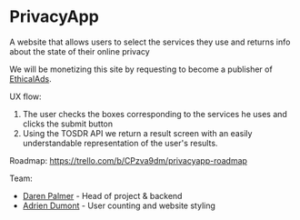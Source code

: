 # PrivacyApp
A website that allows users to select the services they use and returns info about the state of their online privacy

We will be monetizing this site by requesting to become a publisher of [EthicalAds](https://www.ethicalads.io/publishers/).

UX flow: 
1. The user checks the boxes corresponding to the services he uses and clicks the submit button
2. Using the TOSDR API we return a result screen with an easily understandable representation of the user's results.

Roadmap: https://trello.com/b/CPzva9dm/privacyapp-roadmap

Team:
* [Daren Palmer](https://colleserre.github.io) - Head of project & backend
* [Adrien Dumont](https://neurones.dev) - User counting and website styling
